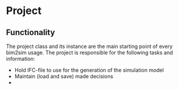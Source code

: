 # Project
## Functionality
The project class and its instance are the main starting point of every bim2sim
usage. The project is responsible for the following tasks and information:
* Hold IFC-file to use for the generation of the simulation model
* Maintain (load and save) made decisions
* 
